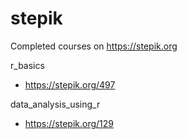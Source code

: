 # stepik
Completed courses on https://stepik.org

r_basics
- https://stepik.org/497

data_analysis_using_r
- https://stepik.org/129

